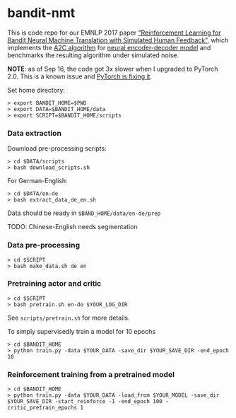 # bandit-nmt

This is code repo for our EMNLP 2017 paper ["Reinforcement Learning for Bandit Neural Machine Translation with Simulated Human Feedback"](https://arxiv.org/pdf/1707.07402.pdf), which implements the [A2C algorithm](https://arxiv.org/pdf/1602.01783.pdf) for [neural encoder-decoder model](https://arxiv.org/pdf/1508.04025.pdf) and benchmarks the resulting algorithm under simulated noise. 

**NOTE**: as of Sep 16, the code got 3x slower when I upgraded to PyTorch 2.0. This is a known issue and [PyTorch is fixing it](https://github.com/pytorch/pytorch/issues/2518#issuecomment-327835296). 

Set home directory:

~~~~
> export BANDIT_HOME=$PWD
> export DATA=$BANDIT_HOME/data
> export SCRIPT=$BANDIT_HOME/scripts
~~~~

### Data extraction

Download pre-processing scripts:

~~~~
> cd $DATA/scripts
> bash download_scripts.sh
~~~~

For German-English:
~~~~
> cd $DATA/en-de
> bash extract_data_de_en.sh
~~~~

Data should be ready in `$BAND_HOME/data/en-de/prep`

TODO: Chinese-English needs segmentation


### Data pre-processing

~~~~
> cd $SCRIPT
> bash make_data.sh de en
~~~~

### Pretraining actor and critic

~~~~
> cd $SCRIPT
> bash pretrain.sh en-de $YOUR_LOG_DIR
~~~~

See `scripts/pretrain.sh` for more details.

To simply supervisedly train a model for 10 epochs

~~~~
> cd $BANDIT_HOME
> python train.py -data $YOUR_DATA -save_dir $YOUR_SAVE_DIR -end_epoch 10
~~~~

### Reinforcement training from a pretrained model

~~~~
> cd $BANDIT_HOME
> python train.py -data $YOUR_DATA -load_from $YOUR_MODEL -save_dir $YOUR_SAVE_DIR -start_reinforce -1 -end_epoch 100 -critic_pretrain_epochs 1
~~~~
